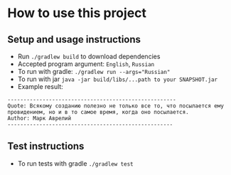 # How to use this project

## Setup and usage instructions
- Run `./gradlew build` to download dependencies
- Accepted program argument: `English`, `Russian`
- To run with gradle: `./gradlew run --args="Russian"`
- To run with jar `java -jar build/libs/...path to your SNAPSHOT.jar`
- Example result:
``````
-----------------------------------------------------
Quote: Всякому созданию полезно не только все то, что посылается ему провидением, но и в то самое время, когда оно посылается.
Author: Марк Аврелий
----------------------------------------------------
``````

## Test instructions
- To run tests with gradle `./gradlew test`